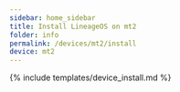 ```yaml
---
sidebar: home_sidebar
title: Install LineageOS on mt2
folder: info
permalink: /devices/mt2/install
device: mt2
---
```

{% include templates/device_install.md %}
